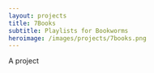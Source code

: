 ```yaml
---
layout: projects
title: 7Books
subtitle: Playlists for Bookworms
heroimage: /images/projects/7books.png
---
```


A project